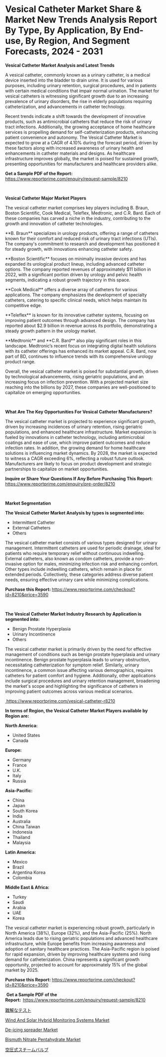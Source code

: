 <p><h1>Vesical Catheter Market Share & Market New Trends Analysis Report By Type, By Application, By End-use, By Region, And Segment Forecasts, 2024 - 2031</h1></p><p><strong>Vesical Catheter Market Analysis and Latest Trends</strong></p>
<p><p>A vesical catheter, commonly known as a urinary catheter, is a medical device inserted into the bladder to drain urine. It is used for various purposes, including urinary retention, surgical procedures, and in patients with certain medical conditions that impair normal urination. The market for vesical catheters is witnessing significant growth due to an increasing prevalence of urinary disorders, the rise in elderly populations requiring catheterization, and advancements in catheter technology.</p><p>Recent trends indicate a shift towards the development of innovative products, such as antimicrobial catheters that reduce the risk of urinary tract infections. Additionally, the growing acceptance of home healthcare services is propelling demand for self-catheterization products, enhancing patient convenience and autonomy. The Vesical Catheter Market is expected to grow at a CAGR of 4.10% during the forecast period, driven by these factors along with increased awareness of urinary health and enhancements in catheter materials and designs. As healthcare infrastructure improves globally, the market is poised for sustained growth, presenting opportunities for manufacturers and healthcare providers alike.</p></p>
<p><strong>Get a Sample PDF of the Report:&nbsp;</strong> <a href="https://www.reportprime.com/enquiry/request-sample/8210">https://www.reportprime.com/enquiry/request-sample/8210</a></p>
<p>&nbsp;</p>
<p><strong>Vesical Catheter Major Market Players</strong></p>
<p><p>The vesical catheter market comprises key players including B. Braun, Boston Scientific, Cook Medical, Teleflex, Medtronic, and C.R. Bard. Each of these companies has carved a niche in the industry, contributing to the growth and innovation of catheter technologies.</p><p>**B. Braun** specializes in urology products, offering a range of catheters known for their comfort and reduced risk of urinary tract infections (UTIs). The company's commitment to research and development has positioned it for steady growth, with innovations enhancing catheter safety. </p><p>**Boston Scientific** focuses on minimally invasive devices and has expanded its urological product lineup, including advanced catheter options. The company reported revenues of approximately $11 billion in 2022, with a significant portion driven by urology and pelvic health segments, indicating a robust growth trajectory in this space.</p><p>**Cook Medical** offers a diverse array of catheters for various applications. The company emphasizes the development of specialty catheters, catering to specific clinical needs, which helps maintain its competitive edge. </p><p>**Teleflex** is known for its innovative catheter systems, focusing on improving patient outcomes through advanced design. The company has reported about $2.9 billion in revenue across its portfolio, demonstrating a steady growth pattern in the urology market.</p><p>**Medtronic** and **C.R. Bard** also play significant roles in this landscape. Medtronic’s recent focus on integrating digital health solutions with its catheter offerings has enhanced its market appeal. C.R. Bard, now part of BD, continues to influence trends with its comprehensive urology product range.</p><p>Overall, the vesical catheter market is poised for substantial growth, driven by technological advancements, rising geriatric populations, and an increasing focus on infection prevention. With a projected market size reaching into the billions by 2027, these companies are well-positioned to capitalize on emerging opportunities.</p></p>
<p>&nbsp;</p>
<p><strong>What Are The Key Opportunities For Vesical Catheter Manufacturers?</strong></p>
<p><p>The vesical catheter market is projected to experience significant growth, driven by increasing incidences of urinary retention, rising geriatric populations, and enhanced healthcare infrastructure. Market expansion is fueled by innovations in catheter technology, including antimicrobial coatings and ease of use, which improve patient outcomes and reduce infection rates. In addition, the growing demand for home healthcare solutions is influencing market dynamics. By 2028, the market is expected to witness a CAGR exceeding 6%, reflecting a robust future outlook. Manufacturers are likely to focus on product development and strategic partnerships to capitalize on market opportunities.</p></p>
<p><strong>Inquire or Share Your Questions If Any Before Purchasing This Report:</strong> <a href="https://www.reportprime.com/enquiry/pre-order/8210">https://www.reportprime.com/enquiry/pre-order/8210</a></p>
<p>&nbsp;</p>
<p><strong>Market Segmentation</strong></p>
<p><strong>The Vesical Catheter Market Analysis by types is segmented into:</strong></p>
<p><ul><li>Intermittent Catheter</li><li>External Catheters</li><li>Others</li></ul></p>
<p><p>The vesical catheter market consists of various types designed for urinary management. Intermittent catheters are used for periodic drainage, ideal for patients who require temporary relief without continuous indwelling. External catheters, also known as condom catheters, provide a non-invasive option for males, minimizing infection risk and enhancing comfort. Other types include indwelling catheters, which remain in place for extended periods. Collectively, these categories address diverse patient needs, ensuring effective urinary care while minimizing complications.</p></p>
<p><strong>Purchase this Report:&nbsp;</strong><a href="https://www.reportprime.com/checkout?id=8210&price=3590">https://www.reportprime.com/checkout?id=8210&price=3590</a></p>
<p>&nbsp;</p>
<p><strong>The Vesical Catheter Market Industry Research by Application is segmented into:</strong></p>
<p><ul><li>Benign Prostate Hyperplasia</li><li>Urinary Incontinence</li><li>Others</li></ul></p>
<p><p>The vesical catheter market is primarily driven by the need for effective management of conditions such as benign prostate hyperplasia and urinary incontinence. Benign prostate hyperplasia leads to urinary obstruction, necessitating catheterization for symptom relief. Similarly, urinary incontinence, a common issue affecting various demographics, requires catheters for patient comfort and hygiene. Additionally, other applications include surgical procedures and urinary retention management, broadening the market's scope and highlighting the significance of catheters in improving patient outcomes across various medical scenarios.</p></p>
<p><a href="https://www.reportprime.com/vesical-catheter-r8210">&nbsp;https://www.reportprime.com/vesical-catheter-r8210</a></p>
<p><strong>In terms of Region, the Vesical Catheter Market Players available by Region are:</strong></p>
<p>
    <p> <strong> North America: </strong>
        <ul>
            <li>United States</li>
            <li>Canada</li>
        </ul>
        </p> 
    <p> <strong> Europe: </strong>
        <ul>
            <li>Germany</li>
            <li>France</li>
            <li>U.K.</li>
            <li>Italy</li>
            <li>Russia</li>
        </ul>
        </p> 
    <p> <strong> Asia-Pacific: </strong>
        <ul>
            <li>China</li>
            <li>Japan</li>
            <li>South Korea</li>
            <li>India</li>
            <li>Australia</li>
            <li>China Taiwan</li>
            <li>Indonesia</li>
            <li>Thailand</li>
            <li>Malaysia</li>
        </ul>
        </p> 
    <p> <strong> Latin America: </strong>
        <ul>
            <li>Mexico</li>
            <li>Brazil</li>
            <li>Argentina Korea</li>
            <li>Colombia</li>
        </ul>
        </p> 
    <p> <strong> Middle East & Africa: </strong>
        <ul>
            <li>Turkey</li>
            <li>Saudi</li>
            <li>Arabia</li>
            <li>UAE</li>
            <li>Korea</li>
        </ul>
    </p>
    </p>
<p><p>The vesical catheter market is experiencing robust growth, particularly in North America (38%), Europe (32%), and the Asia-Pacific (25%). North America leads due to rising geriatric populations and advanced healthcare infrastructure, while Europe benefits from increasing awareness and adoption of sanitary healthcare practices. The Asia-Pacific region is poised for rapid expansion, driven by improving healthcare systems and rising demand for catheterization. China represents a significant growth opportunity, projected to account for approximately 15% of the global market by 2025.</p></p>
<p><strong>Purchase this Report: </strong><a href="https://www.reportprime.com/checkout?id=8210&price=3590">https://www.reportprime.com/checkout?id=8210&price=3590</a></p>
<p>&nbsp;<strong>Get a Sample PDF of the Report:&nbsp;&nbsp;</strong><a href="https://www.reportprime.com/enquiry/request-sample/8210">https://www.reportprime.com/enquiry/request-sample/8210</a></p>
<p><strong></strong></p>
<p><p><a href="https://medium.com/@grarrity46/esoteric-testing-market-%E3%81%AF-%E3%82%B3%E3%82%B9%E3%83%88%E7%AE%A1%E7%90%86%E3%81%A8%E5%8A%B9%E7%8E%87%E5%90%91%E4%B8%8A%E3%82%92%E5%84%AA%E5%85%88%E3%81%97%E3%81%BE%E3%81%99-%E3%81%95%E3%82%89%E3%81%AB-%E5%A0%B1%E5%91%8A%E6%9B%B8%E3%81%AF%E5%B8%82%E5%A0%B4%E3%81%AE%E9%9C%80%E8%A6%81%E9%9D%A2%E3%81%A8%E4%BE%9B%E7%B5%A6%E9%9D%A2%E3%81%AE%E4%B8%A1%E6%96%B9%E3%82%92%E3%82%AB%E3%83%90%E3%83%BC%E3%81%97%E3%81%A6%E3%81%84%E3%81%BE%E3%81%99-esoteric-testing-%E5%B8%82%E5%A0%B4%E3%81%AF-6fa761fc0095">難解なテスト</a></p><p><a href="https://medium.com/@alexander.bell98078/global-wind-and-solar-hybrid-monitoring-systems-market-status-2024-2031-and-forecast-by-region-a2ae8f7a6232">Wind And Solar Hybrid Monitoring Systems Market</a></p><p><a href="https://issuu.com/reportprime-2/docs/de-icing-spreader-market-size-2030._48f4c84b239385">De-icing spreader Market</a></p><p><a href="https://www.linkedin.com/pulse/future-trends-global-bismuth-nitrate-pentahydrate-market-insights-cr5vf?trackingId=Rsg4gISDTyCWWn4pBJILpg%3D%3D">Bismuth Nitrate Pentahydrate Market</a></p><p><a href="https://medium.com/@grarrity46/pneumatic-steam-valves-market-%E3%81%AE%E3%82%B0%E3%83%AD%E3%83%BC%E3%83%90%E3%83%AB%E5%B8%82%E5%A0%B4%E6%A6%82%E8%A6%81%E3%81%AF-%E4%B8%96%E7%95%8C%E3%81%8A%E3%82%88%E3%81%B3%E4%B8%BB%E8%A6%81%E5%B8%82%E5%A0%B4%E3%81%AB%E3%81%8A%E3%81%91%E3%82%8B%E6%A5%AD%E7%95%8C%E3%81%AB%E5%BD%B1%E9%9F%BF%E3%82%92%E4%B8%8E%E3%81%88%E3%82%8B%E4%B8%BB%E8%A6%81%E3%81%AA%E3%83%88%E3%83%AC%E3%83%B3%E3%83%89%E3%81%AB%E3%81%A4%E3%81%84%E3%81%A6-%E7%8B%AC%E8%87%AA%E3%81%AE%E8%A6%96%E7%82%B9%E3%82%92%E6%8F%90%E4%BE%9B%E3%81%97%E3%81%BE%E3%81%99-fd8c69c03500">空圧式スチームバルブ</a></p></p>